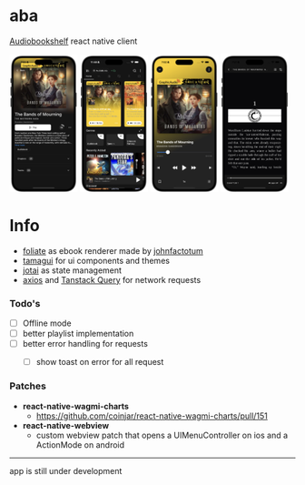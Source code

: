 # aba
[Audiobookshelf](https://github.com/advplyr/audiobookshelf) react native client



<p float="left">
  <img src="screenshots/book.png" width="120" />
  <img src="screenshots/home-audiobooks.png" width="120" />
  <img src="screenshots/player.png" width="120" />
  <img src="screenshots/reader.png" width="120" />
</p>

# Info
- [foliate](https://github.com/johnfactotum/foliate-js) as ebook renderer made by [johnfactotum](https://github.com/johnfactotum)
- [tamagui](https://github.com/tamagui/tamagui) for ui components and themes
- [jotai](https://github.com/pmndrs/jotai/tree/main) as state management
- [axios](https://github.com/axios/axios) and [Tanstack Query](https://github.com/TanStack/query) for network requests

### Todo's
- [ ] Offline mode
- [ ] better playlist implementation
- [ ] better error handling for requests
    - [ ] show toast on error for all request


### Patches
- **react-native-wagmi-charts**
    - https://github.com/coinjar/react-native-wagmi-charts/pull/151
- **react-native-webview**
    - custom webview patch that opens a UIMenuController on ios and a ActionMode on android

---
app is still under development